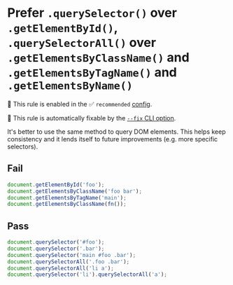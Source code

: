 # Prefer `.querySelector()` over `.getElementById()`, `.querySelectorAll()` over `.getElementsByClassName()` and `.getElementsByTagName()` and `.getElementsByName()`

💼 This rule is enabled in the ✅ `recommended` [config](https://github.com/es-tooling/eslint-plugin-unicorn-x#recommended-config).

🔧 This rule is automatically fixable by the [`--fix` CLI option](https://eslint.org/docs/latest/user-guide/command-line-interface#--fix).

<!-- end auto-generated rule header -->
<!-- Do not manually modify this header. Run: `npm run fix:eslint-docs` -->

It's better to use the same method to query DOM elements. This helps keep consistency and it lends itself to future improvements (e.g. more specific selectors).

## Fail

```js
document.getElementById('foo');
document.getElementsByClassName('foo bar');
document.getElementsByTagName('main');
document.getElementsByClassName(fn());
```

## Pass

```js
document.querySelector('#foo');
document.querySelector('.bar');
document.querySelector('main #foo .bar');
document.querySelectorAll('.foo .bar');
document.querySelectorAll('li a');
document.querySelector('li').querySelectorAll('a');
```

